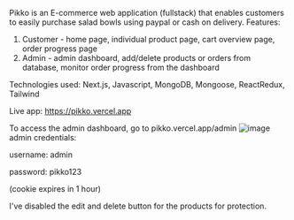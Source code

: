 Pikko is an E-commerce web application (fullstack) that enables customers to easily purchase salad bowls using paypal or cash on delivery.
Features:
1. Customer - home page, individual product page, cart overview page, order progress page
2. Admin - admin dashboard, add/delete products or orders from database, monitor order progress from the dashboard

Technologies used:
Next.js, Javascript, MongoDB, Mongoose, ReactRedux, Tailwind

Live app:
https://pikko.vercel.app

To access the admin dashboard, go to pikko.vercel.app/admin
![image](https://user-images.githubusercontent.com/66431048/219229446-4544a712-f5a7-4188-80f0-eaa60afa795b.png)
admin credentials:

username: admin

password: pikko123

(cookie expires in 1 hour)

I've disabled the edit and delete button for the products for protection.
